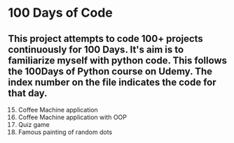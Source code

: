 # 100 Days of Code

## This project attempts to code 100+ projects continuously for 100 Days. It's aim is to familiarize myself with python code. This follows the 100Days of Python course on Udemy. The index number on the file indicates the code for that day.

15. Coffee Machine application
16. Coffee Machine application with OOP 
17. Quiz game
18. Famous painting of random dots